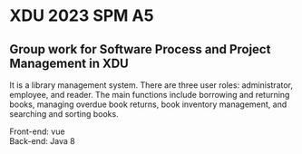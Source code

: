 # XDU 2023 SPM A5

## Group work for Software Process and Project Management in XDU

It is a library management system. There are three user roles: administrator, employee, and reader. The main functions include borrowing and returning books, managing overdue book returns, book inventory management, and searching and sorting books.  
  
Front-end: vue  
Back-end: Java 8
